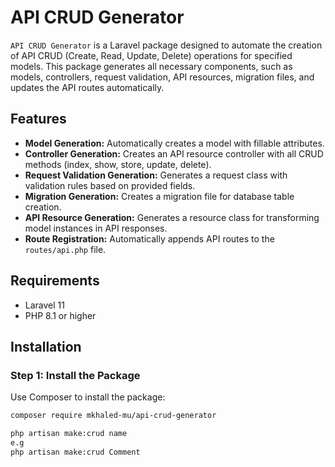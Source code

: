 # API CRUD Generator

`API CRUD Generator` is a Laravel package designed to automate the creation of API CRUD (Create, Read, Update, Delete) operations for specified models. This package generates all necessary components, such as models, controllers, request validation, API resources, migration files, and updates the API routes automatically.

## Features

- **Model Generation:** Automatically creates a model with fillable attributes.
- **Controller Generation:** Creates an API resource controller with all CRUD methods (index, show, store, update, delete).
- **Request Validation Generation:** Generates a request class with validation rules based on provided fields.
- **Migration Generation:** Creates a migration file for database table creation.
- **API Resource Generation:** Generates a resource class for transforming model instances in API responses.
- **Route Registration:** Automatically appends API routes to the `routes/api.php` file.

## Requirements

- Laravel 11
- PHP 8.1 or higher

## Installation

### Step 1: Install the Package

Use Composer to install the package:

```bash
composer require mkhaled-mu/api-crud-generator

php artisan make:crud name
e.g
php artisan make:crud Comment 
